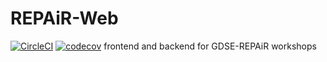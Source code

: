 # REPAiR-Web
[![CircleCI](https://circleci.com/gh/Stefaanhess/REPAiR-Web/tree/master.svg?style=shield&circle)](https://circleci.com/gh/Stefaanhess/REPAiR-Web/tree/master)
[![codecov](https://codecov.io/gh/Stefaanhess/REPAiR-Web/branch/master/graph/badge.svg)](https://codecov.io/gh/Stefaanhess/REPAiR-Web)
frontend and backend for GDSE-REPAiR workshops
